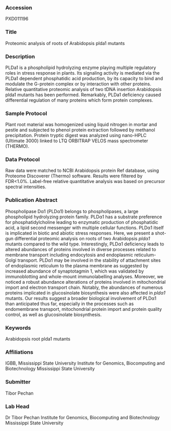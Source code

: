 ### Accession
PXD011196

### Title
Proteomic analysis of roots of Arabidopsis plda1 mutants

### Description
PLDa1 is a phospholipid hydrolyzing enzyme playing multiple regulatory roles in stress response in plants. Its signaling activity is mediated via the PLDa1 dependent phosphatidic acid production, by its capacity to bind and modulate the G-protein complex or by interaction with other proteins. Relative quantitative proteomic analysis of two tDNA insertion Arabidopsis plda1 mutants has been performed. Remarkably, PLDa1 deficiency caused differential regulation of many proteins which form protein complexes.

### Sample Protocol
Plant root material was homogenized using liquid nitrogen in mortar and pestle and subjected to phenol protein extraction followed by methanol precipitation. Protein tryptic digest was analyzed using nano-HPLC (Ultimate 3000) linked to LTQ ORBITRAP VELOS mass spectrometer (THERMO).

### Data Protocol
Raw data were matched to NCBI Arabidopsis protein Ref database, using Proteome Discoverer (Thermo) software. Results were filtered by FDR<1.0%. Label-free relative quantitative analysis was based on precursor spectral intensities.

### Publication Abstract
Phospholipase D&#x3b1;1 (PLD&#x3b1;1) belongs to phospholipases, a large phospholipid hydrolyzing protein family. PLD&#x3b1;1 has a substrate preference for phosphatidylcholine leading to enzymatic production of phosphatidic acid, a lipid second messenger with multiple cellular functions. PLD&#x3b1;1 itself is implicated in biotic and abiotic stress responses. Here, we present a shot-gun differential proteomic analysis on roots of two Arabidopsis <i>pld&#x3b1;1</i> mutants compared to the wild type. Interestingly, PLD&#x3b1;1 deficiency leads to altered abundances of proteins involved in diverse processes related to membrane transport including endocytosis and endoplasmic reticulum-Golgi transport. PLD&#x3b1;1 may be involved in the stability of attachment sites of endoplasmic reticulum to the plasma membrane as suggested by increased abundance of synaptotagmin 1, which was validated by immunoblotting and whole-mount immunolabelling analyses. Moreover, we noticed a robust abundance alterations of proteins involved in mitochondrial import and electron transport chain. Notably, the abundances of numerous proteins implicated in glucosinolate biosynthesis were also affected in <i>pld&#x3b1;1</i> mutants. Our results suggest a broader biological involvement of PLD&#x3b1;1 than anticipated thus far, especially in the processes such as endomembrane transport, mitochondrial protein import and protein quality control, as well as glucosinolate biosynthesis.

### Keywords
Arabidopsis root plda1 mutants

### Affiliations
IGBB, Mississippi State University
Institute for Genomics, Biocomputing and Biotechnology Mississippi State University

### Submitter
Tibor Pechan

### Lab Head
Dr Tibor Pechan
Institute for Genomics, Biocomputing and Biotechnology Mississippi State University


